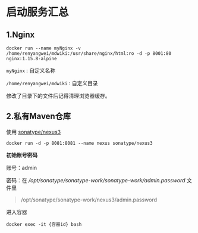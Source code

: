 # 启动服务汇总

## 1.Nginx

    docker run --name myNginx -v /home/renyangwei/mdwiki:/usr/share/nginx/html:ro -d -p 8001:80 nginx:1.15.8-alpine

`myNginx` : 自定义名称

`/home/renyangwei/mdwiki` : 自定义目录

修改了目录下的文件后记得清理浏览器缓存。

## 2.私有Maven仓库

使用 [sonatype/nexus3](https://hub.docker.com/r/sonatype/nexus3)

```
docker run -d -p 8081:8081 --name nexus sonatype/nexus3
```

**初始账号密码**

账号：admin

密码：在 */opt/sonatype/sonatype-work/sonatype-work/admin.password* 文件里

> /opt/sonatype/sonatype-work/nexus3/admin.password

进入容器

```
docker exec -it {容器id} bash
```
